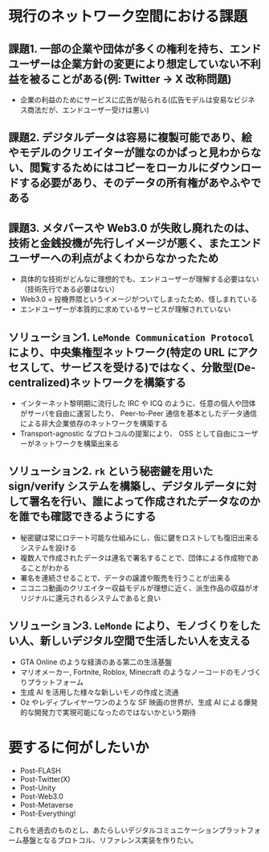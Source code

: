# 現行のネットワーク空間における課題

## 課題1. 一部の企業や団体が多くの権利を持ち、エンドユーザーは企業方針の変更により想定していない不利益を被ることがある(例: Twitter -> X 改称問題)

- 企業の利益のためにサービスに広告が貼られる(広告モデルは安易なビジネス商法だが、エンドユーザー受けは悪い)

## 課題2. デジタルデータは容易に複製可能であり、絵やモデルのクリエイターが誰なのかぱっと見わからない、閲覧するためにはコピーをローカルにダウンロードする必要があり、そのデータの所有権があやふやである

## 課題3. メタバースや Web3.0 が失敗し廃れたのは、技術と金銭投機が先行しイメージが悪く、またエンドユーザーへの利点がよくわからなかったため

- 具体的な技術がどんなに理想的でも、エンドユーザーが理解する必要はない（技術先行である必要はない）
- Web3.0 = 投機界隈というイメージがついてしまったため、怪しまれている
- エンドユーザーが本質的に求めているサービスが理解されていない

## ソリューション1. `LeMonde Communication Protocol` により、中央集権型ネットワーク(特定の URL にアクセスして、サービスを受ける)ではなく、分散型(De-centralized)ネットワークを構築する

- インターネット黎明期に流行した IRC や ICQ のように、任意の個人や団体がサーバを自由に運営したり、 Peer-to-Peer 通信を基本としたデータ通信による非大企業依存のネットワークを構築する
- Transport-agnostic なプロトコルの提案により、 OSS として自由にユーザーがネットワークを構築出来る

## ソリューション2. `rk` という秘密鍵を用いた sign/verify システムを構築し、デジタルデータに対して署名を行い、誰によって作成されたデータなのかを誰でも確認できるようにする

- 秘密鍵は常にロテート可能な仕組みにし、仮に鍵をロストしても復旧出来るシステムを設ける
- 複数人で作成されたデータは連名で署名することで、団体による作成物であることがわかる
- 署名を連続させることで、データの譲渡や販売を行うことが出来る
- ニコニコ動画のクリエイター収益モデルが理想に近く、派生作品の収益がオリジナルに還元されるシステムであると良い

## ソリューション3. `LeMonde` により、モノづくりをしたい人、新しいデジタル空間で生活したい人を支える

- GTA Online のような経済のある第二の生活基盤
- マリオメーカー, Fortnite, Roblox, Minecraft のようなノーコードのモノづくりプラットフォーム
- 生成 AI を活用した様々な新しいモノの作成と流通
- Oz やレディプレイヤーワンのような SF 映画の世界が、生成 AI による爆発的な開発力で実現可能になったのではないかという期待

# 要するに何がしたいか

- Post-FLASH
- Post-Twitter(X)
- Post-Unity
- Post-Web3.0
- Post-Metaverse
- Post-Everything!

これらを過去のものとし、あたらしいデジタルコミュニケーションプラットフォーム基盤となるプロトコル、リファレンス実装を作りたい。
